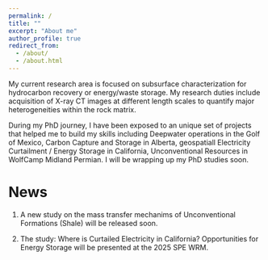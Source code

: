 ```yaml
---
permalink: /
title: ""
excerpt: "About me"
author_profile: true
redirect_from: 
  - /about/
  - /about.html
---
```


My current research area is focused on subsurface characterization for hydrocarbon recovery or energy/waste storage. My research duties include acquisition of X-ray CT images at different length scales to quantify major heterogeneities within the rock matrix. 

During my PhD journey, I have been exposed to an unique set of projects that helped me to build my skills including Deepwater operations in the Golf of Mexico, Carbon Capture and Storage in Alberta, geospatiall Electricity Curtailment / Energy Storage in California, Unconventional Resources in WolfCamp Midland Permian. I will be wrapping up my PhD studies soon.

News
======
1. A new study on the mass transfer mechanims of Unconventional Formations (Shale) will be released soon.
   
2. The study: Where is Curtailed Electricity in California? Opportunities for Energy Storage  will be presented at the 2025 SPE WRM.

